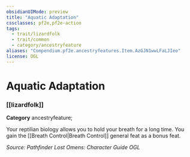 ```yaml
---
obsidianUIMode: preview
title: "Aquatic Adaptation"
cssclasses: pf2e,pf2e-action
tags:
  - trait/lizardfolk
  - trait/common
  - category/ancestryfeature
aliases: "Compendium.pf2e.ancestryfeatures.Item.AzGJN1wwLFaLJIeo"
license: OGL
---
```

# Aquatic Adaptation

### [[lizardfolk]]

**Category** ancestryfeature; 




Your reptilian biology allows you to hold your breath for a long time. You gain the [[Breath Control|Breath Control]] general feat as a bonus feat.

*Source: Pathfinder Lost Omens: Character Guide*
*OGL*